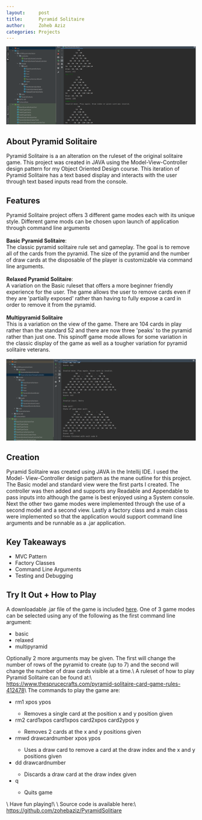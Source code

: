 ```yaml
---
layout:     post
title:      Pyramid Solitaire
author:     Zoheb Aziz
categories: Projects
---
```

![Basic](/assets/BPS.png)

<!--excerpt-->

## About Pyramid Solitaire
Pyramid Solitaire is a an alteration on the ruleset of the original solitaire
game. This project was created in JAVA using the Model-View-Controller design
pattern for my Object Oriented Design course. This iteration of Pyramid Solitaire
has a text based display and interacts with the user through text based inputs
read from the console.
## Features
Pyramid Solitaire project offers 3 different game modes each with its unique
style. Different game mods can be chosen upon launch of application through
command line arguments\
\
<Strong>Basic Pyramid Solitaire</Strong>:\
The classic pyramid solitaire rule set and gameplay. The goal is to remove all of
the cards from the pyramid. The size of the pyramid and the number of draw cards
at the disposable of the player is customizable via command line arguments.\
\
<Strong>Relaxed Pyramid Solitaire</Strong>:\
A variation on the Basic ruleset that offers a more beginner friendly experience
for the user. The game allows the user to remove cards even if they are 'partially
exposed' rather than having to fully expose a card in order to remove it from the
pyramid.\
\
<Strong>Multipyramid Solitaire</Strong>\
This is a variation on the view of the game. There are 104 cards in play rather
than the standard 52 and there are now three 'peaks' to the pyramid rather than just
one. This spinoff game mode allows for some variation in the classic display of
the game as well as a tougher variation for pyramid solitaire veterans.\
\
![Multipyramid](/assets/MPS.png)
## Creation
Pyramid Solitaire was created using JAVA in the Intellij IDE. I used the Model-
View-Controller design pattern as the mane outline for this project. The Basic
model and standard view were the first parts I created. The controller was then
added and supports any Readable and Appendable to pass inputs into although
the game is best enjoyed using a System console. Next the other two game modes
were implemented through the use of a second model and a second view. Lastly a
factory class and a main class were implemented so that the application would
support command line arguments and be runnable as a .jar application.
## Key Takeaways
* MVC Pattern
* Factory Classes
* Command Line Arguments
* Testing and Debugging  

## Try It Out + How to Play
A downloadable .jar file of the game is included [here](/assets/pyramidsolitaire.jar).
One of 3 game modes can be selected using any of the following as the first
command line argument:
<ul>
  <li>basic</li>
  <li>relaxed</li>
  <li>multipyramid</li>
</ul>
Optionally 2 more arguments may be given. The first will change the number of
rows of the pyramid to create (up to 7) and the second will change the number
of draw cards visible at a time.\
A ruleset of how to play Pyramid Solitaire can be found at:\
<a href="https://www.thesprucecrafts.com/pyramid-solitaire-card-game-rules-412478">
https://www.thesprucecrafts.com/pyramid-solitaire-card-game-rules-412478</a>\
The commands to play the game are:
<ul>
  <li>rm1 xpos ypos</li>
    <ul>
      <li>Removes a single card at the position x and y position given</li>
    </ul>
  <li>rm2 card1xpos card1xpos card2xpos card2ypos y</li>
    <ul>
      <li>Removes 2 cards at the x and y positions given</li>
    </ul>
  <li>rmwd drawcardnumber xpos ypos</li>
    <ul>
      <li>Uses a draw card to remove a card at the draw index and the x and y positions given</li>
    </ul>
  <li>dd drawcardnumber</li>
    <ul>
      <li>Discards a draw card at the draw index given</li>
    </ul>
  <li>q</li>
    <ul>
      <li>Quits game</li>
    </ul>
</ul>
\
Have fun playing!\
\
Source code is available here:\
<a href="https://github.com/zohebaziz/PyramidSolitiare">https://github.com/zohebaziz/PyramidSolitiare</a>

